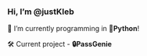 ### Hi, I’m @justKleb
👤 I’m currently programming in **🐍Python**!

🛠️ Current project - **🔒️PassGenie**


<!---
justKleb/justKleb is a ✨ special ✨ repository because its `README.md` (this file) appears on your GitHub profile.
You can click the Preview link to take a look at your changes.
--->
